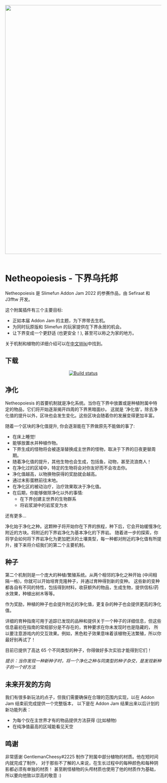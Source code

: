 <p align="center">
<img width="800" src="https://github.com/Sefiraat/Netheopoiesis/blob/master/images/logo/logo.svg"><br><br>
</p>

# Netheopoiesis - 下界乌托邦

Netheopoiesis 是 Slimefun Addon Jam 2022 的参赛作品，由 Sefiraat 和 J3fftw 开发。

这个附属插件有三个主要目标:

- 正如本届 Addon Jam 的主题，为下界带去生机。
- 为同时玩原版和 Slimefun 的玩家提供在下界永居的机会。
- 让下界变成一个更舒适 (也更安全！), 甚至可以称之为家的地方。

关于机制和植物的详细介绍可以在[中文Wiki](https://slimefun-addons-wiki.guizhanss.cn/netheopoiesis/)中找到。

## 下载

<p align="center">
  <a href="https://builds.guizhanss.com/SlimefunGuguProject/Netheopoiesis/master">
    <img src="https://builds.guizhanss.com/f/SlimefunGuguProject/Netheopoiesis/master/badge.svg" alt="Build status"/>
  </a>
</p>

## 净化

Netheopoiesis 的首要机制就是净化系统。当你在下界中放置或是种植附属中特定的物品，它们将开始逐渐揭开四周的下界黑暗面纱。 
这就是 '净化值'。除去净化值的提升以外，区块也会发生变化。这些区块会随着你的发展变得更加丰富。

随着一个区块的净化值提升, 你会逐渐能在下界做原先不能做的事了:

- 在床上睡觉!
- 能够放置水并种植作物。
- 下界生成的怪物将会被逐渐替换成主世界的怪物，取决于下界的日夜更替周期。
- 随着净化值的提升，其他生物也会生成，包括鱼，动物，甚至流浪商人！
- 在净化过的区域中，特定的生物将会对你友好而不会攻击你。
- 净化值越高，以物换物获得的奖励就会越高。
- 通过末影蛋糕前往末地。
- 在净化区的被动治疗，治疗效果取决于净化值。
- 在后期，你能够做除净化以外的事情:
    - 在下界创建主世界的生物群系
    - 将岩浆湖中的岩浆变为水

还有更多...

净化始于净化之种。这颗种子将开始你在下界的旅程，种下后，它会开始缓慢净化附近的方块。将附近的下界岩净化为基本净化的下界岩。
随着进一步的探索，你将学会如何将下界岩净化为更加肥沃的土壤类型，每一种都对附近的净化值有所提升，接下来将介绍我们的第二个主要机制。

## 种子

第二个机制则是一个庞大的种植/繁殖系统。从两个相邻的净化之种开始 (中间相隔一格)，你就可以开始培育克隆种子，并通过育种得到新的变种。
这些新的变种都各自有不同的特性，包括得到材料，收获额外的物品，生成生物，提供信标/药水效果，种植出树木等等。

作为奖励，种植的种子也会提升附近的净化值，更复杂的种子也会提供更高的净化值。

详细的育种指南可用于追踪已发现的品种和提供关于一个种子的详细信息，但这些信息最初在指南的常规部分是不存在的，育种要求在你未发现时也是隐藏的，
所以要注意游戏内的交互效果。例如，黑色粒子效果意味着该植物无法繁殖，所以你最好别再试了！

目前已提供了高达 65 个不同类型的种子，你得做好多次实验才能得到它们！

*提示：当你发现一种新种子时，将一个净化之种与同类型的种子杂交，是发现新种子的一个好方法*

## 未来开发的方向

我们有很多新玩法的点子，但我们需要确保在合理的范围内实现，以在 Addon Jam 结束前完成提供一个完整版本，
以下是在 Addon Jam 结果出来以后计划的新功能列表：

- 为每个仅在主世界才有的物品提供方法获得 (比如植物)
- 在纯净值最高的区域能看见天空

## 鸣谢

非常感谢 GentlemanCheesy#2225 制作了附属中部分植物的材质。他在短时间内就完成了制作，
对于那些不了解的人来说，在生长过程中的每种颜色和每种阴影都必须有单独的材质！
甚至刷怪植物的头颅材质也使用了他的材质作为基础，所以要向他致以崇高的敬意 :)
